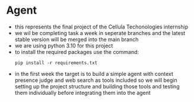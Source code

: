 # Agent 

- this represents the final project of the Cellula Techonologies internship 
- we wil be completing task a week in seperate branches and the latest stable version will be merged into the main branch
- we are using python 3.10 for this project 
- to install the required packages use the command: 
  ```
  pip install -r requirements.txt
  ```
- in the first week the target is to build a simple agent with context presence judge and web search as tools included so we will begin setting up the project structure and building those tools and testing them individually before integrating them into the agent 